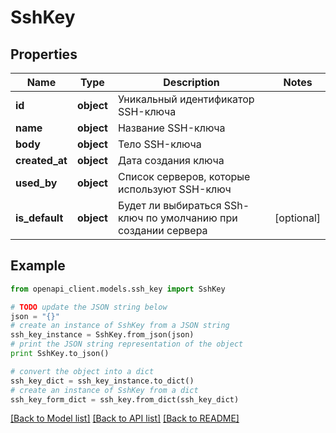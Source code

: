# SshKey


## Properties
Name | Type | Description | Notes
------------ | ------------- | ------------- | -------------
**id** | **object** | Уникальный идентификатор SSH-ключа | 
**name** | **object** | Название SSH-ключа | 
**body** | **object** | Тело SSH-ключа | 
**created_at** | **object** | Дата создания ключа | 
**used_by** | **object** | Список серверов, которые используют SSH-ключ | 
**is_default** | **object** | Будет ли выбираться SSh-ключ по умолчанию при создании сервера | [optional] 

## Example

```python
from openapi_client.models.ssh_key import SshKey

# TODO update the JSON string below
json = "{}"
# create an instance of SshKey from a JSON string
ssh_key_instance = SshKey.from_json(json)
# print the JSON string representation of the object
print SshKey.to_json()

# convert the object into a dict
ssh_key_dict = ssh_key_instance.to_dict()
# create an instance of SshKey from a dict
ssh_key_form_dict = ssh_key.from_dict(ssh_key_dict)
```
[[Back to Model list]](../README.md#documentation-for-models) [[Back to API list]](../README.md#documentation-for-api-endpoints) [[Back to README]](../README.md)


